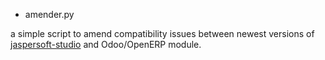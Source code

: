 * amender.py

a simple script to amend compatibility issues between newest versions of [jaspersoft-studio](http://community.jaspersoft.com/project/jaspersoft-studio/releases) 
and Odoo/OpenERP module.
